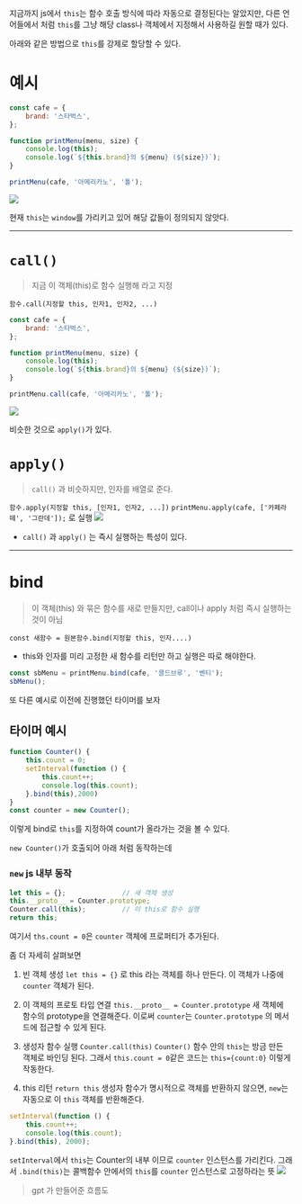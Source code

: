 지금까지 js에서 `this`는 함수 호출 방식에 따라 자동으로 결정된다는 알았지만, 다른 언어들에서 처럼 `this`를 그냥 해당 class나 객체에서 지정해서 사용하길 원할 때가 있다.

아래와 같은 방법으로 `this`를 강제로 할당할 수 있다.

# 예시
```js
const cafe = {
    brand: '스타벅스',
};

function printMenu(menu, size) {
    console.log(this);
    console.log(`${this.brand}의 ${menu} (${size})`);
}

printMenu(cafe, '아메리카노', '톨');
```
![](https://i.imgur.com/0GqlIp8.png)


현재 `this`는 `window`를 가리키고 있어 해당 값들이 정의되지 않앗다.

---

# `call()`

> 지금 이 객체(this)로 함수 실행해 라고 지정

`함수.call(지정할 this, 인자1, 인자2, ...)`

```js
const cafe = {
    brand: '스타벅스',
};

function printMenu(menu, size) {
    console.log(this);
    console.log(`${this.brand}의 ${menu} (${size})`);
}

printMenu.call(cafe, '아메리카노', '톨');
```
![](https://i.imgur.com/9C4yvGX.png)

비슷한 것으로 `apply()`가 있다.
# `apply()`
> `call()` 과 비슷하지만, 인자를 배열로 준다.

`함수.apply(지정할 this, [인자1, 인자2, ...])`
`printMenu.apply(cafe, ['카페라떼', '그란데']);` 로 실행
![](https://i.imgur.com/LwQ0wh8.png)


- `call()` 과 `apply()` 는 즉시 실행하는 특성이 있다.
- ---

# bind
> 이 객체(this) 와 묶은 함수를 새로 만들지만, call이나 apply 처럼 즉시 실행하는 것이 아님

`const 새함수 = 원본함수.bind(지정할 this, 인자....)`

- this와 인자를 미리 고정한 새 함수를 리턴만 하고 실행은 따로 해야한다.

```js
const sbMenu = printMenu.bind(cafe, '콜드브루', '벤티');
sbMenu();
```

또 다른 예시로 이전에 진행했던 타이머를 보자
## 타이머 예시
```js
function Counter() {
    this.count = 0;
    setInterval(function () {
        this.count++;
        console.log(this.count);
    }.bind(this),2000)
}
const counter = new Counter();
```
이렇게 bind로 `this`를 지정하여 count가 올라가는 것을 볼 수 있다.

`new Counter()`가 호출되어 아래 처럼 동작하는데
### `new` js 내부 동작

```js
let this = {};              // 새 객체 생성
this.__proto__ = Counter.prototype;
Counter.call(this);         // 이 this로 함수 실행
return this;
```
여기서 `ths.count = 0`은 `counter` 객체에 프로퍼티가 추가된다.

좀 더 자세히 살펴보면
1. 빈 객체 생성
`let this = {}` 로 this 라는 객체를 하나 만든다.
이 객체가 나중에 `counter` 객체가 된다.

2. 이 객체의 프로토 타입 연결
`this.__proto__ = Counter.prototype`
새 객체에 함수의 prototype을 연결해준다.
이로써 `counter`는 `Counter.prototype` 의 메서드에 접근할 수 있게 된다.

3. 생성자 함수 실행
`Counter.call(this)`
`Counter()` 함수 안의 `this`는 방금 만든 객체로 바인딩 된다.
그래서 `this.count = 0`같은 코드는 `this={count:0}` 이렇게 작동한다.

4. this 리턴
`return this`
생성자 함수가 명시적으로 객체를 반환하지 않으면, `new`는 자동으로 이 `this` 객체를 반환해준다.

```js
setInterval(function () {
    this.count++;
    console.log(this.count);
}.bind(this), 2000);
```
`setInterval`에서 `this`는 Counter의 내부 이므로 `counter` 인스턴스를 가리킨다.
그래서 `.bind(this)`는 콜백함수 안에서의 `this`를 `counter` 인스턴스로 고정하라는 뜻
![](https://i.imgur.com/zwP9Tws.png)
> gpt 가 만들어준 흐름도



